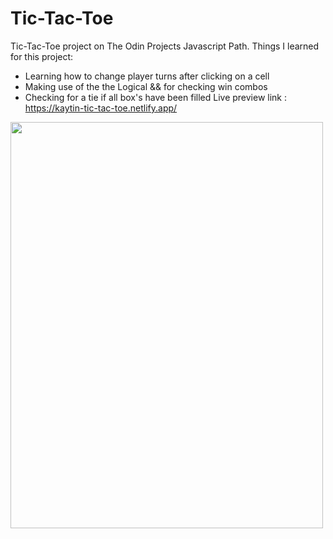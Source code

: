 # Tic-Tac-Toe 
Tic-Tac-Toe project on The Odin Projects Javascript Path.
Things I learned for this project:
- Learning how to change player turns after clicking on a cell
- Making use of the the Logical && for checking win combos
- Checking for a tie if all box's have been filled
Live preview link : https://kaytin-tic-tac-toe.netlify.app/

<img src ="https://i.ibb.co/nCJ8jsC/Screenshot-2022-01-18-at-22-24-25-Tic-Tac-Toe.png" width="500" height ="650">
